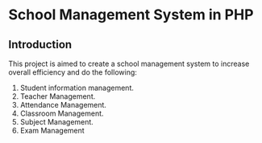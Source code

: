# School Management System in PHP

## Introduction

This project is aimed to create a school management system to increase overall
efficiency and do the following:

1. Student information management.
2. Teacher Management.
3. Attendance Management.
4. Classroom Management.
5. Subject Management.
6. Exam Management
